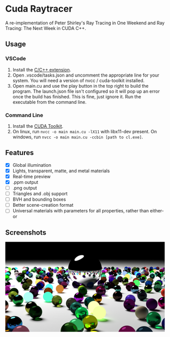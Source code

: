 # Cuda Raytracer
A re-implementation of Peter Shirley's Ray Tracing in One Weekend and Ray Tracing: The Next Week in CUDA C++.

## Usage
### VSCode
1. Install the [C/C++ extension](https://marketplace.visualstudio.com/items?itemName=ms-vscode.cpptools).
2. Open .vscode/tasks.json and uncomment the appropriate line for your system. You will need a version of nvcc / cuda-toolkit installed.
3. Open main.cu and use the play button in the top right to build the program. The launch.json file isn't configured so it will pop up an error once the build has finished. This is fine, just ignore it. Run the executable from the command line.

### Command Line
1. Install the [CUDA Toolkit](https://developer.nvidia.com/cuda-downloads).
2. On linux, run `nvcc -o main main.cu -lX11` with libx11-dev present. On windows, run `nvcc -o main main.cu -ccbin [path to cl.exe]`.

## Features
- [x] Global illumination
- [x] Lights, transparent, matte, and metal materials
- [x] Real-time preview
- [x] .ppm output
- [ ] .png output
- [ ] Triangles and .obj support
- [ ] BVH and bounding boxes
- [ ] Better scene-creation format
- [ ] Universal materials with parameters for all properties, rather than either-or

## Screenshots
![1440p image](1440p.png)